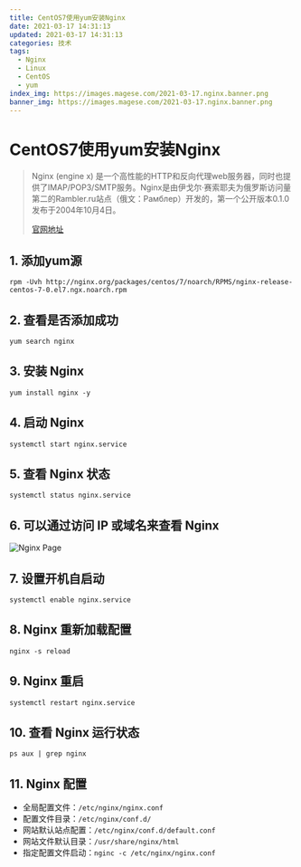 ```yaml
---
title: CentOS7使用yum安装Nginx
date: 2021-03-17 14:31:13
updated: 2021-03-17 14:31:13
categories: 技术
tags:
  - Nginx
  - Linux
  - CentOS
  - yum
index_img: https://images.magese.com/2021-03-17.nginx.banner.png
banner_img: https://images.magese.com/2021-03-17.nginx.banner.png
---
```


# CentOS7使用yum安装Nginx


> Nginx (engine x) 是一个高性能的HTTP和反向代理web服务器，同时也提供了IMAP/POP3/SMTP服务。Nginx是由伊戈尔·赛索耶夫为俄罗斯访问量第二的Rambler.ru站点（俄文：Рамблер）开发的，第一个公开版本0.1.0发布于2004年10月4日。
> 
> [官网地址](https://nginx.org/)


## 1. 添加yum源
```shell
rpm -Uvh http://nginx.org/packages/centos/7/noarch/RPMS/nginx-release-centos-7-0.el7.ngx.noarch.rpm
```

## 2. 查看是否添加成功
```shell
yum search nginx
```

## 3. 安装 Nginx
```shell
yum install nginx -y
```

## 4. 启动 Nginx
```shell
systemctl start nginx.service
```

## 5. 查看 Nginx 状态
```shell
systemctl status nginx.service
```

## 6. 可以通过访问 IP 或域名来查看 Nginx
![Nginx Page](https://images.magese.com/2021-03-17.nginx.01.png)

## 7. 设置开机自启动
```shell
systemctl enable nginx.service
```

## 8. Nginx 重新加载配置
```shell
nginx -s reload
```

## 9. Nginx 重启
```shell
systemctl restart nginx.service
```

## 10. 查看 Nginx 运行状态
```shell
ps aux | grep nginx
```

## 11. Nginx 配置
- 全局配置文件：`/etc/nginx/nginx.conf`
- 配置文件目录：`/etc/nginx/conf.d/`
- 网站默认站点配置：`/etc/nginx/conf.d/default.conf`
- 网站文件默认目录：`/usr/share/nginx/html`
- 指定配置文件启动：`nginc -c /etc/nginx/nginx.conf`
